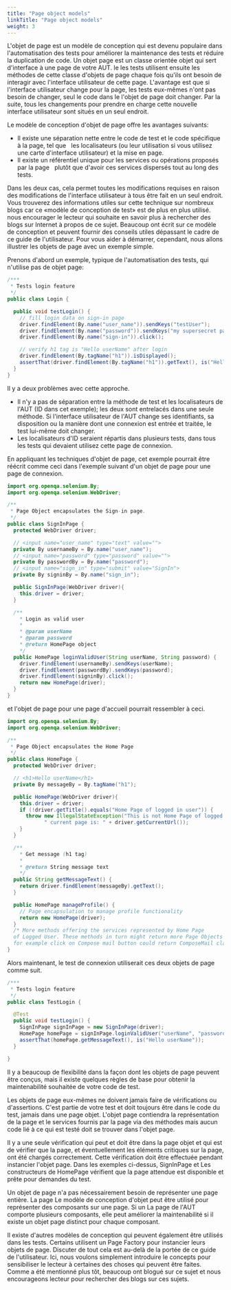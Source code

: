```yaml
---
title: "Page object models"
linkTitle: "Page object models"
weight: 3
---
```


L'objet de page est un modèle de conception qui est devenu populaire dans l'automatisation des tests pour
améliorer la maintenance des tests et réduire la duplication de code. Un objet page est un
classe orientée objet qui sert d'interface à une page de votre AUT. le
les tests utilisent ensuite les méthodes de cette classe d'objets de page chaque fois qu'ils ont besoin de
interagir avec l'interface utilisateur de cette page. L'avantage est que si l'interface utilisateur change pour
la page, les tests eux-mêmes n'ont pas besoin de changer, seul le code dans le
l'objet de page doit changer. Par la suite, tous les changements pour prendre en charge cette nouvelle interface utilisateur
sont situés en un seul endroit.

Le modèle de conception d'objet de page offre les avantages suivants:

* Il existe une séparation nette entre le code de test et le code spécifique à la page, tel que
  les localisateurs (ou leur utilisation si vous utilisez une carte d'interface utilisateur) et la mise en page.
* Il existe un référentiel unique pour les services ou opérations proposés par la page
  plutôt que d'avoir ces services dispersés tout au long des tests.

Dans les deux cas, cela permet toutes les modifications requises en raison des modifications de l'interface utilisateur à tous
être fait en un seul endroit. Vous trouverez des informations utiles sur cette technique sur
nombreux blogs car ce «modèle de conception de test» est de plus en plus utilisé. nous
encourager le lecteur qui souhaite en savoir plus à rechercher des blogs sur Internet
à propos de ce sujet. Beaucoup ont écrit sur ce modèle de conception et peuvent fournir
des conseils utiles dépassant le cadre de ce guide de l'utilisateur. Pour vous aider à démarrer, cependant,
nous allons illustrer les objets de page avec un exemple simple.

Prenons d'abord un exemple, typique de l'automatisation des tests, qui n'utilise pas de
objet page:

```java
/***
 * Tests login feature
 */
public class Login {

  public void testLogin() {
    // fill login data on sign-in page
    driver.findElement(By.name("user_name")).sendKeys("testUser");
    driver.findElement(By.name("password")).sendKeys("my supersecret password");
    driver.findElement(By.name("sign-in")).click();

    // verify h1 tag is "Hello userName" after login
    driver.findElement(By.tagName("h1")).isDisplayed();
    assertThat(driver.findElement(By.tagName("h1")).getText(), is("Hello userName"));
  }
}
```

Il y a deux problèmes avec cette approche.

* Il n'y a pas de séparation entre la méthode de test et les localisateurs de l'AUT (ID dans
cet exemple); les deux sont entrelacés dans une seule méthode. Si l'interface utilisateur de l'AUT change
ses identifiants, sa disposition ou la manière dont une connexion est entrée et traitée, le test lui-même
doit changer.
* Les localisateurs d'ID seraient répartis dans plusieurs tests, dans tous les tests qui devaient
utilisez cette page de connexion.

En appliquant les techniques d'objet de page, cet exemple pourrait être réécrit comme ceci
dans l'exemple suivant d'un objet de page pour une page de connexion.

```java
import org.openqa.selenium.By;
import org.openqa.selenium.WebDriver;

/**
 * Page Object encapsulates the Sign-in page.
 */
public class SignInPage {
  protected WebDriver driver;

  // <input name="user_name" type="text" value="">
  private By usernameBy = By.name("user_name");
  // <input name="password" type="password" value="">
  private By passwordBy = By.name("password");
  // <input name="sign_in" type="submit" value="SignIn">
  private By signinBy = By.name("sign_in");

  public SignInPage(WebDriver driver){
    this.driver = driver;
  }

  /**
    * Login as valid user
    *
    * @param userName
    * @param password
    * @return HomePage object
    */
  public HomePage loginValidUser(String userName, String password) {
    driver.findElement(usernameBy).sendKeys(userName);
    driver.findElement(passwordBy).sendKeys(password);
    driver.findElement(signinBy).click();
    return new HomePage(driver);
  }
}
```

et l'objet de page pour une page d'accueil pourrait ressembler à ceci.

```java
import org.openqa.selenium.By;
import org.openqa.selenium.WebDriver;

/**
 * Page Object encapsulates the Home Page
 */
public class HomePage {
  protected WebDriver driver;

  // <h1>Hello userName</h1>
  private By messageBy = By.tagName("h1");

  public HomePage(WebDriver driver){
    this.driver = driver;
    if (!driver.getTitle().equals("Home Page of logged in user")) {
      throw new IllegalStateException("This is not Home Page of logged in user," +
            " current page is: " + driver.getCurrentUrl());
    }
  }

  /**
    * Get message (h1 tag)
    *
    * @return String message text
    */
  public String getMessageText() {
    return driver.findElement(messageBy).getText();
  }

  public HomePage manageProfile() {
    // Page encapsulation to manage profile functionality
    return new HomePage(driver);
  }
  /* More methods offering the services represented by Home Page
  of Logged User. These methods in turn might return more Page Objects
  for example click on Compose mail button could return ComposeMail class object */
}
```

Alors maintenant, le test de connexion utiliserait ces deux objets de page comme suit.

```java
/***
 * Tests login feature
 */
public class TestLogin {

  @Test
  public void testLogin() {
    SignInPage signInPage = new SignInPage(driver);
    HomePage homePage = signInPage.loginValidUser("userName", "password");
    assertThat(homePage.getMessageText(), is("Hello userName"));
  }

}
```

Il y a beaucoup de flexibilité dans la façon dont les objets de page peuvent être conçus, mais
il existe quelques règles de base pour obtenir la maintenabilité souhaitée de votre
code de test.

Les objets de page eux-mêmes ne doivent jamais faire de vérifications ou d'assertions. C'est
partie de votre test et doit toujours être dans le code du test, jamais dans une page
objet. L'objet page contiendra la représentation de la page et le
services fournis par la page via des méthodes mais aucun code lié à ce qui est
testé doit se trouver dans l'objet page.

Il y a une seule vérification qui peut et doit être dans la page
objet et qui est de vérifier que la page, et éventuellement les éléments critiques sur
la page, ont été chargés correctement. Cette vérification doit être effectuée pendant
instancier l'objet page. Dans les exemples ci-dessus, SignInPage et
Les constructeurs de HomePage vérifient que la page attendue est disponible et prête pour
demandes du test.

Un objet de page n'a pas nécessairement besoin de représenter une page entière. La page
Le modèle de conception d'objet peut être utilisé pour représenter des composants sur une page. Si un
La page de l'AUT comporte plusieurs composants, elle peut améliorer la maintenabilité si
il existe un objet page distinct pour chaque composant.

Il existe d'autres modèles de conception qui peuvent également être utilisés dans les tests. Certains utilisent un
Page Factory pour instancier leurs objets de page. Discuter de tout cela est
au-delà de la portée de ce guide de l'utilisateur. Ici, nous voulons simplement introduire le
concepts pour sensibiliser le lecteur à certaines des choses qui peuvent être faites. Comme
a été mentionné plus tôt, beaucoup ont blogué sur ce sujet et nous encourageons
lecteur pour rechercher des blogs sur ces sujets.
